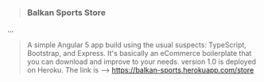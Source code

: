 > ### Balkan Sports Store
...

> A simple Angular 5 app build using the usual suspects: TypeScript, Bootstrap, and Express.
> It's basically an eCommerce boilerplate that you can download and improve to your needs.
> version 1.0 is deployed on Heroku. The link is -->  https://balkan-sports.herokuapp.com/store
